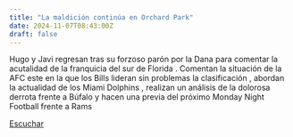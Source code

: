 ```yaml
---
title: "La maldición continúa en Orchard Park"
date: 2024-11-07T08:43:00Z
draft: false
---
```


Hugo y Javi regresan tras su forzoso parón por la Dana para comentar la acutalidad de la franquicia del sur de Florida . Comentan la situación de la AFC este en la que los Bills lideran sin problemas la clasificación , abordan la actualidad de los Miami Dolphins , realizan un análisis de la dolorosa derrota frente a Búfalo y hacen una previa del próximo Monday Night Football frente a Rams

[Escuchar](https://www.ivoox.com/maldicion-continua-orchard-park-audios-mp3_rf_135651920_1.html)
